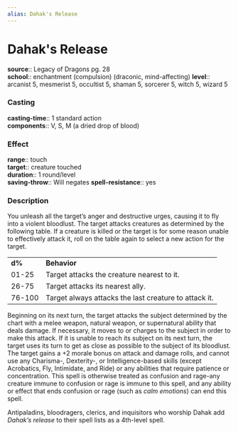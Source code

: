 ```yaml
---
alias: Dahak's Release
---
```


# Dahak's Release 

**source**:: Legacy of Dragons pg. 28  
**school**:: enchantment (compulsion) (draconic, mind-affecting)
**level**:: arcanist 5, mesmerist 5, occultist 5, shaman 5, sorcerer 5, witch 5, wizard 5

### Casting 

**casting-time**:: 1 standard action  
**components**:: V, S, M (a dried drop of blood)

### Effect 

**range**:: touch  
**target**:: creature touched  
**duration**:: 1 round/level  
**saving-throw**:: Will negates
**spell-resistance**:: yes

### Description 

You unleash all the target’s anger and destructive urges, causing it to fly into a violent bloodlust. The target attacks creatures as determined by the following table. If a creature is killed or the target is for some reason unable to effectively attack it, roll on the table again to select a new action for the target.  
  

|        |                                                       |
|--------|-------------------------------------------------------|
| **d%** | **Behavior**                                          |
| 01-25  | Target attacks the creature nearest to it.            |
| 26-75  | Target attacks its nearest ally.                      |
| 76-100 | Target always attacks the last creature to attack it. |

  
  
Beginning on its next turn, the target attacks the subject determined by the chart with a melee weapon, natural weapon, or supernatural ability that deals damage. If necessary, it moves to or charges to the subject in order to make this attack. If it is unable to reach its subject on its next turn, the target uses its turn to get as close as possible to the subject of its bloodlust. The target gains a +2 morale bonus on attack and damage rolls, and cannot use any Charisma-, Dexterity-, or Intelligence-based skills (except Acrobatics, Fly, Intimidate, and Ride) or any abilities that require patience or concentration. This spell is otherwise treated as confusion and rage-any creature immune to confusion or rage is immune to this spell, and any ability or effect that ends confusion or rage (such as *calm emotions*) can end this spell.  
  
Antipaladins, bloodragers, clerics, and inquisitors who worship Dahak add *Dahak’s release* to their spell lists as a 4th-level spell.
